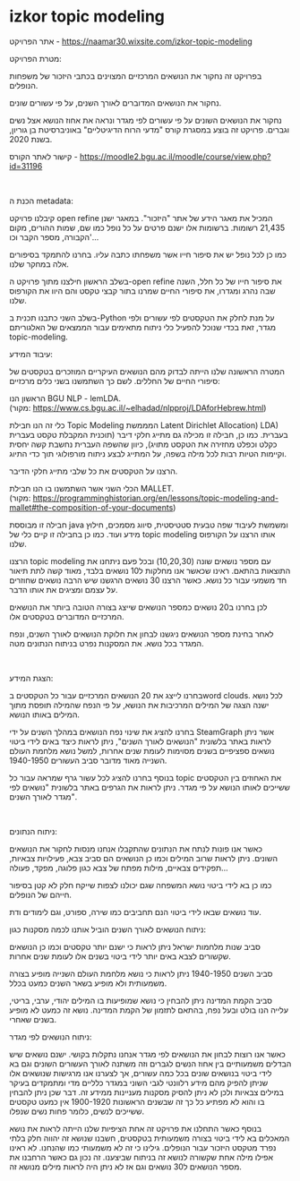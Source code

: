 # izkor topic modeling

אתר הפרויקט - https://naamar30.wixsite.com/izkor-topic-modeling

מטרת הפרויקט:

בפרויקט זה נחקור את הנושאים המרכזיים המצוינים בכתבי היזכור של משפחות הנופלים.

נחקור את הנושאים המדוברים לאורך השנים, על פי עשורים שונים. 

נחקור את הנושאים השונים על פי עשורים לפי מגדר ונראה את אחוז הנושא אצל נשים וגברים.
פרויקט זה בוצע במסגרת קורס "מדעי הרוח הדיגיטליים" באוניברסיטת בן גוריון, בשנת 2020.

קישור לאתר הקורס - https://moodle2.bgu.ac.il/moodle/course/view.php?id=31196

​

הכנת ה metadata:​

קיבלנו פרויקט open refine המכיל את מאגר הידע של אתר "היזכור". במאגר ישנן 21,435 רשומות. ברשומות אלו ישנם פרטים על כל נופל כמו שם, שמות ההורים, מקום הקבורה, מספר הקבר וכו'...

כמו כן לכל נופל יש את סיפור חייו אשר משפחתו כתבה עליו. בחרנו להתמקד בסיפורים אלה במחקר שלנו.

בשלב הראשון חילצנו מתוך פרויקט ה-open refine את סיפור חייו של כל חלל, השנה שבה נהרג ומגדרו, את סיפורי החיים שמרנו בתור קבצי טקסט והם היוו את הקורפוס שלנו.

בשלב השני כתבנו תכנית ב-Python על מנת לחלק את הטקסטים לפי עשורים ולפי מגדר, זאת בכדי שנוכל להפעיל כלי ניתוח מתאימים עבור הממצאים של האלגוריתם topic-modeling.



עיבוד המידע:

המטרה הראשונה שלנו הייתה לבדוק מהם הנושאים העיקריים המוזכרים בטקסטים של סיפורי החיים של החללים. לשם כך השתמשנו בשני כלים מרכזיים:

הראשון הנו BGU NLP - lemLDA. (מקור: https://www.cs.bgu.ac.il/~elhadad/nlpproj/LDAforHebrew.html)

כלי זה הנו חבילת Topic Modeling המממשת Latent Dirichlet Allocation) LDA) בעברית. כמו כן, חבילה זו מכילה גם מתייג חלקי דיבר (תוכנית המקבלת טקסט בעברית כקלט וכפלט מחזירה את הטקסט מתויג), כיוון שהשפה העברית נחשבת קשה יחסית וקיימות הטיות רבות לכל מילה בשפה, על המתייג לבצע ניתוח מורפולוגי תוך כדי התיוג.

הרצנו על הטקסטים את כל שלבי מתייג חלקי הדיבר.

הכלי השני אשר השתמשנו בו הנו חבילת MALLET. (מקור: https://programminghistorian.org/en/lessons/topic-modeling-and-mallet#the-composition-of-your-documents)

חבילה זו מבוססת java ומשמשת לעיבוד שפה טבעית סטטיסטית, סיווג מסמכים, חילוץ מידע ועוד. כמו כן בחבילה זו קיים כלי של topic modeling אותו הרצנו על הקורפוס שלנו.

הרצנו topic modeling עם מספר נושאים שונה (10,20,30) ובכל פעם ניתחנו את התוצאות בהתאם. ראינו שכאשר אנו מחלקות ל10 נושאים בלבד, מאוד קשה לתת תיאור חד משמעי עבור כל נושא. כאשר הרצנו 30 נושאים הרגשנו שיש הרבה נושאים שחוזרים על עצמם ומציגים את אותו הדבר.

לכן בחרנו ב20 נושאים כמספר הנושאים שייצג בצורה הטובה ביותר את הנושאים המרכזיים המדוברים בטקסטים אלו.

לאחר בחינת מספר הנושאים ניגשנו לבחון את חלוקת הנושאים לאורך השנים, ונפח המגדר בכל נושא. את המסקנות נפרט בניתוח הנתונים מטה.

​​

הצגת המידע:

בחרנו לייצג את 20 הנושאים המרכזיים עבור כל הטקסטים בword clouds. לכל נושא ישנה הצגה של המילים המרכיבות את הנושא, על פי הנפח שהמילה תופסת מתוך המילים באותו הנושא.

בחרנו להציג את שינוי נפח הנושאים במהלך השנים על ידי SteamGraph אשר ניתן לראות באתר בלשונית "הנושאים לאורך השנים", ניתן לראות כיצד באים לידי ביטוי נושאים ספציפיים בשנים מסוימות לעומת שנים אחרות, למשל נושא מלחמת העולם השנייה מאוד מדובר סביב העשורים 1940-1950.

בנוסף בחרנו להציג לכל עשור גרף שמראה עבור כל topic את האחוזים בין הטקסטים ששייכים לאותו הנושא על פי מגדר. ניתן לראות את הגרפים באתר בלשונית "נושאים לפי מגדר לאורך השנים".

​

ניתוח הנתונים:

כאשר אנו פונות לנתח את הנתונים שהתקבלו אנחנו מנסות לחקור את הנושאים השונים. ניתן לראות שרוב המילים וכמו כן הנושאים הם סביב צבא, פעילויות צבאיות, תפקידים צבאיים, מילות מפתח של צבא כגון פלוגה, מפקד, פעולה...

כמו כן בא לידי ביטוי נושא המשפחה שגם יכולנו לצפות שייקח חלק לא קטן בסיפור חייהם של הנופלים.

עוד נושאים שבאו לידי ביטוי הנם תחביבים כמו שירה, ספורט, וגם לימודים ודת.

ניתוח הנושאים לאורך השנים הוביל אותנו לכמה מסקנות כגון:

סביב שנות מלחמות ישראל ניתן לראות כי ישנם יותר טקסטים וכמו כן הנושאים שקשורים לצבא באים יותר לידי ביטוי בשנים אלו לעומת שנים אחרות.

סביב השנים 1940-1950 ניתן לראות כי נושא מלחמת העולם השנייה מופיע בצורה משמעותית ולא מופיע בשאר השנים כמעט בכלל.

סביב הקמת המדינה ניתן להבחין כי נושא שמופיעות בו המילים יהודי, ערבי, בריטי, עלייה הנו בולט ובעל נפח, בהתאם לתזמון של הקמת המדינה. נושא זה כמעט לא מופיע בשנים שאחרי.

ניתוח הנושאים לפי מגדר:

כאשר אנו רוצות לבחון את הנושאים לפי מגדר אנחנו נתקלות בקושי. ישנם נושאים שיש הבדלים משמעותיים בין אחוז הנשים לגברים וזה משתנה לאורך העשורים השונים וגם בא לידי ביטוי בנושאים שונים בכל כמה עשורים, אך לצערנו אנו מרגישות שנושאים אלו שניתן להפיק מהם מידע רלוונטי לגבי השוני במגדר כלליים מדי ומתמקדים בעיקר במילים צבאיות ולכן לא ניתן להסיק מסקנות מעניינות ממידע זה. דבר שכן ניתן להבחין בו והוא לא מפתיע כל כך זה שבשנים הראשונות 1900-1920 אין כמעט טקסטים ששייכים לנשים, כלומר פחות נשים שנפלו.

בנוסף כאשר התחלנו את פרויקט זה אחת הציפיות שלנו הייתה לראות את נושא המאכלים בא לידי ביטוי בצורה משמעותית בטקסטים, חשבנו שנושא זה יהווה חלק בלתי נפרד מטקסט היזכור עבור הנופלים. גילינו כי זה לא משמעותי כמו שהנחנו. לא ראינו אפילו מילה אחת שקשורה לנושא זה בניתוח שביצענו. זה נכון גם כאשר הרחבנו את מספר הנושאים ל30 נושאים וגם אז לא ניתן היה לראות מילים מנושא זה.
